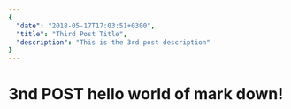 ```yaml
---
{
  "date": "2018-05-17T17:03:51+0300",
  "title": "Third Post Title",
  "description": "This is the 3rd post description"
}
---
```

# 3nd POST **hello world** of mark down!